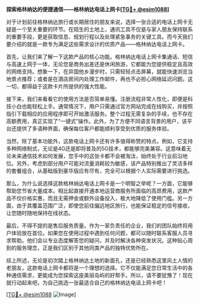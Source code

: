 **探索格林纳达的便捷通信——格林纳达电话上网卡[[TG💪+ @esim1088](https://t.me/s/esim1088)]**

对于计划前往格林纳达旅行或长期居住的朋友来说，选择一张合适的电话上网卡无疑是一个至关重要的环节。在陌生的土地上，通讯工具不仅是与家人朋友保持联系的重要手段，更是获取信息、规划行程以及处理紧急事务的关键工具。而今天我们要介绍的就是一款专为满足这些需求设计的优质产品——格林纳达电话上网卡。

首先，让我们来了解一下这款产品的核心功能。格林纳达电话上网卡集通话、短信与高速上网于一体，无论您是商务出差还是休闲旅游，它都能为您提供稳定且高效的网络支持。想象一下，在异国他乡漫步时，只需轻轻点击屏幕，就能快速浏览当地景点推荐；或者是在酒店房间内处理工作邮件，再也不必担心网络延迟问题。这一切，都得益于这款卡片所提供的强大性能。

接下来，我们来看看它的使用方法是否简单易懂。注册流程非常人性化，即便是科技小白也能轻松上手。通常情况下，用户只需通过官方网站完成在线购买，并按照指引下载相应的应用程序即可开始激活服务。整个过程无需复杂的手续，也不存在高额费用，真正实现了“一键式”操作。此外，为了方便不同语言背景的用户，该平台还提供了多语种界面，确保每位客户都能顺利享受到优质的服务体验。

当然，除了基本功能外，这款电话上网卡还有许多值得称赞的特点。例如，它支持多种网络制式，无论是4G还是即将普及的5G技术，都能够完美兼容。这意味着无论未来通信技术如何发展，您手中的这张卡都不会被淘汰，始终处于行业前沿地位。另外，考虑到部分用户可能对流量消耗较为敏感，该产品特别推出了灵活多样的套餐组合，从基础版到豪华版应有尽有，完全可以根据个人实际需要进行挑选。

那么，为什么说选择这款格林纳达电话上网卡是一个明智之举呢？一方面，它能够帮助您节省大量成本。相比起直接开通本地运营商服务所面临的高昂费用，这款产品不仅价格实惠，而且无需押金或额外设备投入，极大地降低了使用门槛。另一方面，由于其覆盖范围广泛，即使您前往偏远地区旅行，也能保证稳定的信号接收，让您随时随地保持在线状态。

最后，不得不提的是售后服务质量。作为一家负责任的企业，我们的团队始终将用户体验放在首位。如果您在使用过程中遇到任何问题，都可以随时联系客服人员寻求帮助。他们会以专业态度解答您的疑问，并及时解决各种突发状况。这种贴心周到的服务理念，正是我们区别于其他同类产品的独特优势所在。

综上所述，无论是初次踏上格林纳达土地的新面孔，还是已经熟悉这里风土人情的老朋友，这款电话上网卡都将是一个理想的选择。它不仅能满足您日常生活中的各种通信需求，更能成为您探索这座美丽岛屿的好帮手。所以，请不要犹豫了！现在就行动起来吧，为自己挑选一张最适合自己的格林纳达电话上网卡吧！

[[TG💪+ @esim1088](https://t.me/s/esim1088) ![Image](https://i.postimg.cc/4NQfJmqS/Snipaste-2025-05-13-00-14-12.png)]
